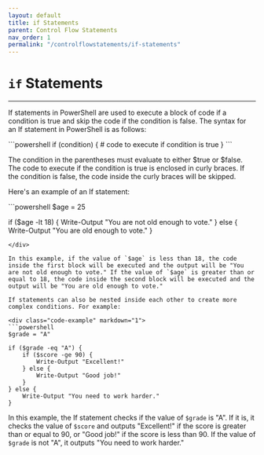 ```yaml
---
layout: default
title: if Statements
parent: Control Flow Statements
nav_order: 1
permalink: "/controlflowstatements/if-statements"
---
```


# `if` Statements

---

If statements in PowerShell are used to execute a block of code if a condition is true and skip the code if the condition is false. The syntax for an If statement in PowerShell is as follows:

<div class="code-example" markdown="1">
```powershell
if (condition) {
    # code to execute if condition is true
}
```
</div>

The condition in the parentheses must evaluate to either $true or $false. The code to execute if the condition is true is enclosed in curly braces. If the condition is false, the code inside the curly braces will be skipped.

Here's an example of an If statement:

<div class="code-example" markdown="1">
```powershell
$age = 25

if ($age -lt 18) {
    Write-Output "You are not old enough to vote."
} else {
    Write-Output "You are old enough to vote."
}
```
</div>

In this example, if the value of `$age` is less than 18, the code inside the first block will be executed and the output will be "You are not old enough to vote." If the value of `$age` is greater than or equal to 18, the code inside the second block will be executed and the output will be "You are old enough to vote."

If statements can also be nested inside each other to create more complex conditions. For example:

<div class="code-example" markdown="1">
```powershell
$grade = "A"

if ($grade -eq "A") {
    if ($score -ge 90) {
        Write-Output "Excellent!"
    } else {
        Write-Output "Good job!"
    }
} else {
    Write-Output "You need to work harder."
}
```
</div>

In this example, the If statement checks if the value of `$grade` is "A". If it is, it checks the value of `$score` and outputs "Excellent!" if the score is greater than or equal to 90, or "Good job!" if the score is less than 90. If the value of `$grade` is not "A", it outputs "You need to work harder."